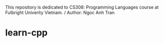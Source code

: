 This repository is dedicated to CS308: Programming Languages course at Fulbright Univerity Vietnam. / 
Author: Ngoc Anh Tran
# learn-cpp
